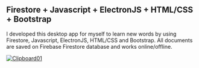 ## Firestore + Javascript + ElectronJS + HTML/CSS + Bootstrap
I developed this desktop app for myself to learn new words by using Firestore, Javascript, ElectronJS, HTML/CSS and Bootstrap. All documents are saved on Firebase Firestore database and works online/offline.

[
![Clipboard01](https://user-images.githubusercontent.com/65078104/108422386-c727b200-7236-11eb-9022-195af568d845.jpg)
](url)
